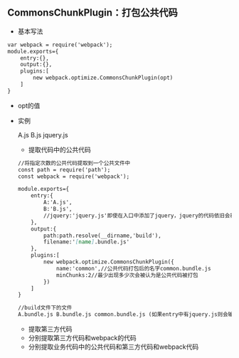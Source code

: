 ## CommonsChunkPlugin：打包公共代码

* 基本写法

```markdown
var webpack = require('webpack');
module.exports={
    entry:{},
    output:{},
    plugins:[
        new webpack.optimize.CommonsChunkPlugin(opt)
    ]
}
```

* opt的值
* 实例

  A.js  B.js  jquery.js

  * 提取代码中的公共代码

  ```markdown
  //将指定次数的公共代码提取到一个公共文件中
  const path = require('path');
  const webpack = require('webpack');

  module.exports={
      entry:{
          A:'A.js',
          B:'B.js',
          //jquery:'jquery.js'即使在入口中添加了jquery，jquery的代码依旧会被作为公共代码打包到common文件中
      },
      output:{
          path:path.resolve(__dirname,'build'),
          filename:'[name].bundle.js'
      },
      plugins:[
          new webpack.optimize.CommonsChunkPlugin({
              name:'common',//公共代码打包后的名字common.bundle.js
              minChunks:2//最少出现多少次会被认为是公共代码被打包
          })
      ]
  }

  //build文件下的文件
  A.bundle.js B.bundle.js common.bundle.js (如果entry中有jquery.js则会输出jquery.bundle.js但是里面没有内容)
  ```

  * 提取第三方代码
  * 分别提取第三方代码和webpack的代码
  * 分别提取业务代码中的公共代码和第三方代码和webpack代码



